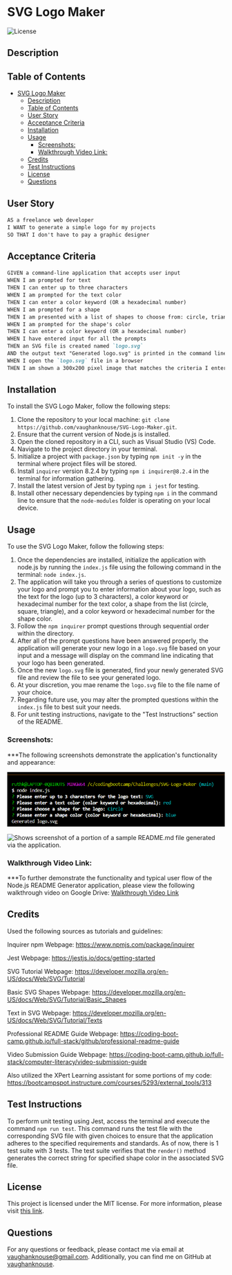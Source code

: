 # SVG Logo Maker

![License](https://img.shields.io/badge/License-MIT-blue.svg)

## Description

## Table of Contents
- [SVG Logo Maker](#svg-logo-maker)
  - [Description](#description)
  - [Table of Contents](#table-of-contents)
  - [User Story](#user-story)
  - [Acceptance Criteria](#acceptance-criteria)
  - [Installation](#installation)
  - [Usage](#usage)
    - [Screenshots:](#screenshots)
    - [Walkthrough Video Link:](#walkthrough-video-link)
  - [Credits](#credits)
  - [Test Instructions](#test-instructions)
  - [License](#license)
  - [Questions](#questions)


## User Story

```md
AS a freelance web developer
I WANT to generate a simple logo for my projects
SO THAT I don't have to pay a graphic designer
```

## Acceptance Criteria

```md
GIVEN a command-line application that accepts user input
WHEN I am prompted for text
THEN I can enter up to three characters
WHEN I am prompted for the text color
THEN I can enter a color keyword (OR a hexadecimal number)
WHEN I am prompted for a shape
THEN I am presented with a list of shapes to choose from: circle, triangle, and square
WHEN I am prompted for the shape's color
THEN I can enter a color keyword (OR a hexadecimal number)
WHEN I have entered input for all the prompts
THEN an SVG file is created named `logo.svg`
AND the output text "Generated logo.svg" is printed in the command line
WHEN I open the `logo.svg` file in a browser
THEN I am shown a 300x200 pixel image that matches the criteria I entered
```

## Installation
To install the SVG Logo Maker, follow the following steps:
1.	Clone the repository to your local machine: `git clone https://github.com/vaughanknouse/SVG-Logo-Maker.git`.
2.	Ensure that the current version of Node.js is installed. 
3.	Open the cloned repository in a CLI, such as Visual Studio (VS) Code.
4.	Navigate to the project directory in your terminal. 
5.	Initialize a project with `package.json` by typing `npm init -y` in the terminal where  project files will be stored.
6.	Install `inquirer` version 8.2.4 by typing `npm i inquirer@8.2.4` in the terminal for information gathering.
7. Install the latest version of Jest by typing `npm i jest` for testing.
8.	Install other necessary dependencies by typing `npm i` in the command line to ensure that the `node-modules` folder is operating on your local device. 


## Usage
To use the SVG Logo Maker, follow the following steps:
1.	Once the dependencies are installed, initialize the application with node.js by running the `index.js` file using the following command in the terminal: `node index.js`.
2.	The application will take you through a series of questions to customize your logo and prompt you to enter information about your logo, such as the text for the logo (up to 3 characters), a color keyword or hexadecimal number for the text color, a shape from the list (circle, square, triangle), and a color keyword or hexadecimal number for the shape color.
3.	Follow the `npm inquirer` prompt questions through sequential order within the directory.
4.	After all of the prompt questions have been answered properly, the application will generate your new logo in a `logo.svg` file based on your input and a message will display on the command line indicating that your logo has been generated.
5.	Once the new `logo.svg` file is generated, find your newly generated SVG file and review the file to see your generated logo.
6. At your discretion, you mae rename the `logo.svg` file to the file name of your choice.
7. Regarding future use, you may alter the prompted questions within the `index.js` file to best suit your needs. 
8. For unit testing instructions, navigate to the "Test Instructions" section of the README. 


### Screenshots:
***The following screenshots demonstrate the application's functionality and appearance:

![Shows screenshot of the prompts made to the user via the inquirer command line interface.](Assets/Images/user-input-screenshot.png)

![Shows screenshot of a portion of a sample README.md file generated via the application.](Assets/Images/README-generated-screenshot.png)

### Walkthrough Video Link: 
***To further demonstrate the functionality and typical user flow of the Node.js README Generator application, please view the following walkthrough video on Google Drive: [Walkthrough Video Link](https://drive.google.com/file/d/1OfjaBpPFfmCyQXZWPAMijFJ0GypcDJeE/view?usp=sharing)


## Credits
Used the following sources as tutorials and guidelines:

Inquirer npm Webpage: https://www.npmjs.com/package/inquirer 

Jest Webpage: https://jestjs.io/docs/getting-started 

SVG Tutorial Webpage: https://developer.mozilla.org/en-US/docs/Web/SVG/Tutorial 

Basic SVG Shapes Webpage: https://developer.mozilla.org/en-US/docs/Web/SVG/Tutorial/Basic_Shapes 

Text in SVG Webpage: https://developer.mozilla.org/en-US/docs/Web/SVG/Tutorial/Texts 

Professional README Guide Webpage: https://coding-boot-camp.github.io/full-stack/github/professional-readme-guide

Video Submission Guide Webpage: https://coding-boot-camp.github.io/full-stack/computer-literacy/video-submission-guide

Also utilized the XPert Learning assistant for some portions of my code:
https://bootcampspot.instructure.com/courses/5293/external_tools/313

## Test Instructions
To perform unit testing using Jest, access the terminal and execute the command `npm run test`. This command runs the test file with the corresponding SVG file with given choices to ensure that the application adheres to the specified requirements and standards. As of now, there is 1 test suite with 3 tests. The test suite verifies that the `render()` method generates the correct string for specified shape color in the associated SVG file. 

## License
This project is licensed under the MIT license. For more information, please visit [this link](https://opensource.org/licenses/MIT).

## Questions
For any questions or feedback, please contact me via email at vaughanknouse@gmail.com.
Additionally, you can find me on GitHub at [vaughanknouse](https://github.com/vaughanknouse).
